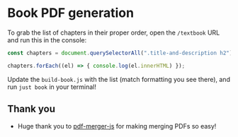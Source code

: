# Book PDF generation

To grab the list of chapters in their proper order, open the `/textbook` URL and run this in the console:

```js
const chapters = document.querySelectorAll(".title-and-description h2")

chapters.forEach((el) => { console.log(el.innerHTML) });
```

Update the `build-book.js` with the list (match formatting you see there), and run `just book` in your terminal!

## Thank you

- Huge thank you to [pdf-merger-js](https://github.com/nbesli/pdf-merger-js) for making merging PDFs so easy!

